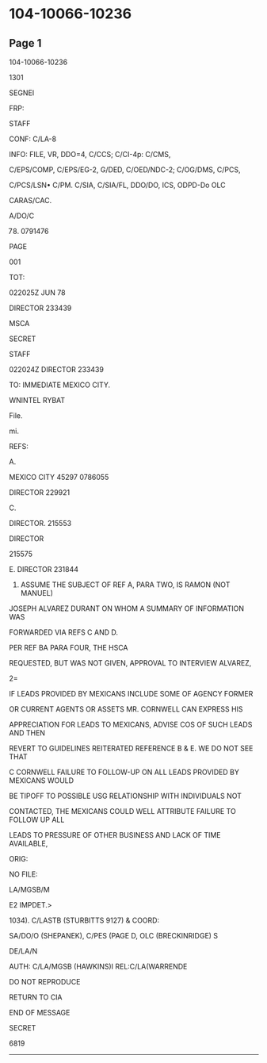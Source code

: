# 104-10066-10236

## Page 1

104-10066-10236

1301

SEGNEI

FRP:

STAFF

CONF: C/LA-8

INFO: FILE, VR, DDO=4, C/CCS; C/CI-4p: C/CMS,

C/EPS/COMP, C/EPS/EG-2, G/DED, C/OED/NDC-2; C/OG/DMS, C/PCS,

C/PCS/LSN• C/PM. C/SIA, C/SIA/FL, DDO/DO, ICS, ODPD-Do OLC

CARAS/CAC.

A/DO/C

78. 0791476

PAGE

001

TOT:

022025Z JUN 78

DIRECTOR 233439

MSCA

SECRET

STAFF

022024Z DIRECTOR 233439

TO: IMMEDIATE MEXICO CITY.

WNINTEL RYBAT

File.

mi.

REFS:

A.

MEXICO CITY 45297 0786055

DIRECTOR 229921

C.

DIRECTOR. 215553

DIRECTOR

215575

E. DIRECTOR 231844

1. ASSUME THE SUBJECT OF REF A, PARA TWO, IS RAMON (NOT MANUEL)

JOSEPH ALVAREZ DURANT ON WHOM A SUMMARY OF INFORMATION WAS

FORWARDED VIA REFS C AND D.

PER REF BA PARA FOUR, THE HSCA

REQUESTED, BUT WAS NOT GIVEN, APPROVAL TO INTERVIEW ALVAREZ,

2=

IF LEADS PROVIDED BY MEXICANS INCLUDE SOME OF AGENCY FORMER

OR CURRENT AGENTS OR ASSETS MR. CORNWELL CAN EXPRESS HIS

APPRECIATION FOR LEADS TO MEXICANS, ADVISE COS OF SUCH LEADS AND THEN

REVERT TO GUIDELINES REITERATED REFERENCE B & E. WE DO NOT SEE THAT

C CORNWELL FAILURE TO FOLLOW-UP ON ALL LEADS PROVIDED BY MEXICANS WOULD

BE TIPOFF TO POSSIBLE USG RELATIONSHIP WITH INDIVIDUALS NOT

CONTACTED, THE MEXICANS COULD WELL ATTRIBUTE FAILURE TO FOLLOW UP ALL

LEADS TO PRESSURE OF OTHER BUSINESS AND LACK OF TIME AVAILABLE,

ORIG:

NO FILE:

LA/MGSB/M

E2 IMPDET.>

1034). C/LASTB (STURBITTS 9127) & COORD:

SA/DO/O (SHEPANEK), C/PES (PAGE D, OLC (BRECKINRIDGE) S

DE/LA/N

AUTH: C/LA/MGSB (HAWKINS)I REL:C/LA(WARRENDE

DO NOT REPRODUCE

RETURN TO CIA

END OF MESSAGE

SECRET

6819

---

